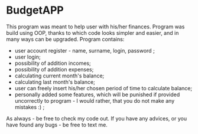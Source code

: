 # BudgetAPP

This program was meant to help user with his/her finances. Program was build using OOP, thanks to which code looks simpler and easier, and in many ways can be upgraded.
Program contains:

- user account register - name, surname, login, password ;
- user login;
- possibility of addition incomes;
- possibility of addition expenses;
- calculating current month's balance;
- calculating last month's balance;
- user can freely insert his/her chosen period of time to calculate balance;
- personally added some features, which will be punished if provided uncorrectly to program - I would rather, that you do not make any mistakes :) ;

As always - be free to check my code out. If you have any advices, or you have found any bugs - be free to text me.

